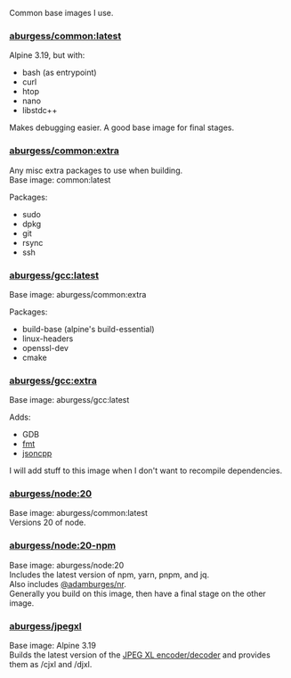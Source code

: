 Common base images I use.

### [aburgess/common:latest](https://hub.docker.com/r/aburgess/latest)

Alpine 3.19, but with:
* bash (as entrypoint)
* curl
* htop
* nano
* libstdc++

Makes debugging easier. A good base image for final stages.

### [aburgess/common:extra](https://hub.docker.com/r/aburgess/extra)

Any misc extra packages to use when building.  
Base image: common:latest

Packages:
* sudo
* dpkg
* git
* rsync
* ssh

### [aburgess/gcc:latest](https://hub.docker.com/r/aburgess/gcc)

Base image: aburgess/common:extra

Packages:
* build-base (alpine's build-essential)
* linux-headers
* openssl-dev
* cmake

### [aburgess/gcc:extra](https://hub.docker.com/r/aburgess/gcc)

Base image: aburgess/gcc:latest

Adds:
* GDB
* [fmt](https://github.com/fmtlib/fmt) 
* [jsoncpp](https://github.com/open-source-parsers/jsoncpp.git) 

I will add stuff to this image when I don't want to recompile dependencies.

### [aburgess/node:20](https://hub.docker.com/r/aburgess/node)

Base image: aburgess/common:latest  
Versions 20 of node.

### [aburgess/node:20-npm](https://hub.docker.com/r/aburgess/node)

Base image: aburgess/node:20  
Includes the latest version of npm, yarn, pnpm, and jq.  
Also includes [@adamburges/nr](https://www.npmjs.com/package/@adamburgess/nr).  
Generally you build on this image, then have a final stage on the other image.

### [aburgess/jpegxl](https://hub.docker.com/r/aburgess/jpegxl)

Base image: Alpine 3.19  
Builds the latest version of the [JPEG XL encoder/decoder](https://github.com/libjxl/libjxl) and provides them as /cjxl and /djxl.  
